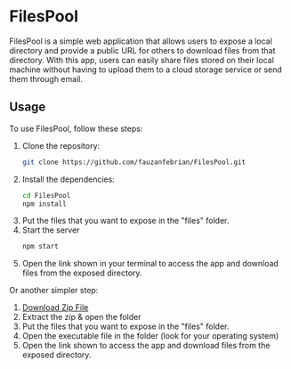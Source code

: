 # FilesPool

FilesPool is a simple web application that allows users to expose a local directory and provide a public URL for others
to download files from that directory. With this app, users can easily share files stored on their local machine without
having to upload them to a cloud storage service or send them through email.

## Usage

To use FilesPool, follow these steps:

1. Clone the repository:
    ```bash
    git clone https://github.com/fauzanfebrian/FilesPool.git
    ```
2. Install the dependencies:
    ```bash
    cd FilesPool
    npm install
    ```
3. Put the files that you want to expose in the "files" folder.
4. Start the server
    ```bash
    npm start
    ```
5. Open the link shown in your terminal to access the app and download files from the exposed directory.

Or another simpler step:

1. [Download Zip File](https://github.com/fauzanfebrian/FilesPool/archive/refs/heads/executable.zip)
2. Extract the zip & open the folder
3. Put the files that you want to expose in the "files" folder.
4. Open the executable file in the folder (look for your operating system)
5. Open the link shown to access the app and download files from the exposed directory.

